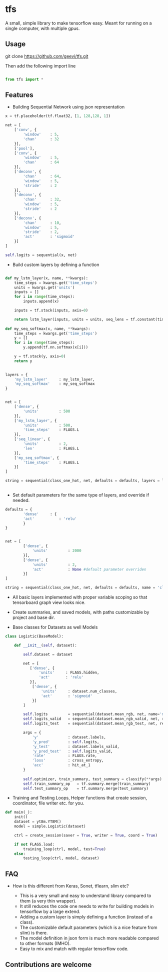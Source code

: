 # tfs
A small, simple library to make tensorflow easy. Meant for running on a single computer, with multiple gpus.

## Usage
git clone https://github.com/geevi/tfs.git

Then add the following import line 


```python

from tfs import *

```

## Features

- Building Sequential Network using json representation 

```python
x = tf.placeholder(tf.float32, [1, 128,128, 1])

net = [
    ['conv', {
        'window'    : 5,
        'chan'      : 32
    }],
    ['pool'],
    ['conv', {
        'window'    : 5,
        'chan'      : 64
    }],
    ['deconv', {
        'chan'      : 64,
        'window'    : 5,
        'stride'    : 2
    }],
    ['deconv', {
        'chan'      : 32,
        'window'    : 5,
        'stride'    : 2
    }],
    ['deconv', {
        'chan'      : 10,
        'window'    : 5,
        'stride'    : 2,
        'act'       : 'sigmoid'
    }]
]

self.logits = sequential(x, net)
```

- Build custom layers by defining a function


```python

def my_lstm_layer(x, name, **kwargs):
    time_steps = kwargs.get('time_steps')
    units = kwargs.get('units')
    inputs = []
    for i in range(time_steps):
        inputs.append(x)

    inputs = tf.stack(inputs, axis=0)

    return lstm_layer(inputs, units = units, seq_lens = tf.constant(time_steps, shape=[FLAGS.B]))
    
def my_seq_softmax(x, name, **kwargs):
    time_steps = kwargs.get('time_steps')
    y = []
    for i in range(time_steps):
        y.append(tf.nn.softmax(x[i]))

    y = tf.stack(y, axis=0)
    return y

    
layers = {
    'my_lstm_layer'     : my_lstm_layer,
    'my_seq_softmax'    : my_seq_softmax
}


net = [
    ['dense', {
        'units'         : 500
    }],
    ['my_lstm_layer', {
        'units'         : 500,
        'time_steps'    : FLAGS.L
    }],
    ['seq_linear', {
        'units'         : 2,
        'len'           : FLAGS.L
    }],
    ['my_seq_softmax', {
        'time_steps'    : FLAGS.L
    }]
]

string = sequential(class_one_hot, net, defaults = defaults, layers = layers, name = 'class2str')
    
```

- Set default parameters for the same type of layers, and override if needed.


```python
defaults = {
        'dense'     : {
        'act'           : 'relu'
        }
}


net = [
        ['dense', {
            'units'         : 2000
        }],
        ['dense', {
            'units'         : 2,
            'act'           : None #default parameter overriden
        }]
]

string = sequential(class_one_hot, net, defaults = defaults, name = 'class2str')
```

- All basic layers implemented with proper variable scoping so that tensorboard graph view looks nice.

- Create summaries, and saved models, with paths customizable by project and base dir.

- Base classes for Datasets as well Models

```python
class Logistic(BaseModel):

    def __init__(self, dataset):

        self.dataset = dataset

        net = [
           ['dense', {
               'units'     : FLAGS.hidden,
               'act'       : 'relu'
           }],
            ['dense', {
                'units'     : dataset.num_classes,
                'act'       : 'sigmoid'
            }]
        ]

        self.logits         = sequential(dataset.mean_rgb, net, name='mlp')
        self.logits_valid   = sequential(dataset.mean_rgb_valid, net, reuse=True, name='mlp')
        self.logits_test    = sequential(dataset.mean_rgb_test, net, reuse=True, name='mlp')

        args = {
            'y'             : dataset.labels,
            'y_pred'        : self.logits,
            'y_test'        : dataset.labels_valid,
            'y_pred_test'   : self.logits_valid,
            'rate'          : FLAGS.rate,
            'loss'          : cross_entropy,
            'acc'           : hit_at_1
        }
        
        self.optimizer, train_summary, test_summary = classify(**args)
        self.train_summary_op   = tf.summary.merge(train_summary)
        self.test_summary_op    = tf.summary.merge(test_summary)


```

- Training and Testing Loops, Helper functions that create session, coordinator, file writer etc. for you.


```python
def main(_):
    init()
    dataset = yt8m.YT8M()
    model = simple.Logistic(dataset)

    ctrl = create_session(saver = True, writer = True, coord = True)

    if not FLAGS.load:
        training_loop(ctrl, model, test=True)
    else:
        testing_loop(ctrl, model, dataset)
```

## FAQ
- How is this different from Keras, Sonet, tflearn, slim etc?

    - This is a very small and easy to understand library compared to them (a very thin wrapper). 
    - It still reduces the code one needs to write for building models in tensorflow by a large extend. 
    - Adding a custom layer is simply defining a function (instead of a class). 
    - The customizable default parameters (which is a nice feature from slim) is there. 
    - The model definition in json form is much more readable compared to other formats (IMHO). 
    - Easy to mix and match with regular tensorflow code.

## Contributions are welcome
